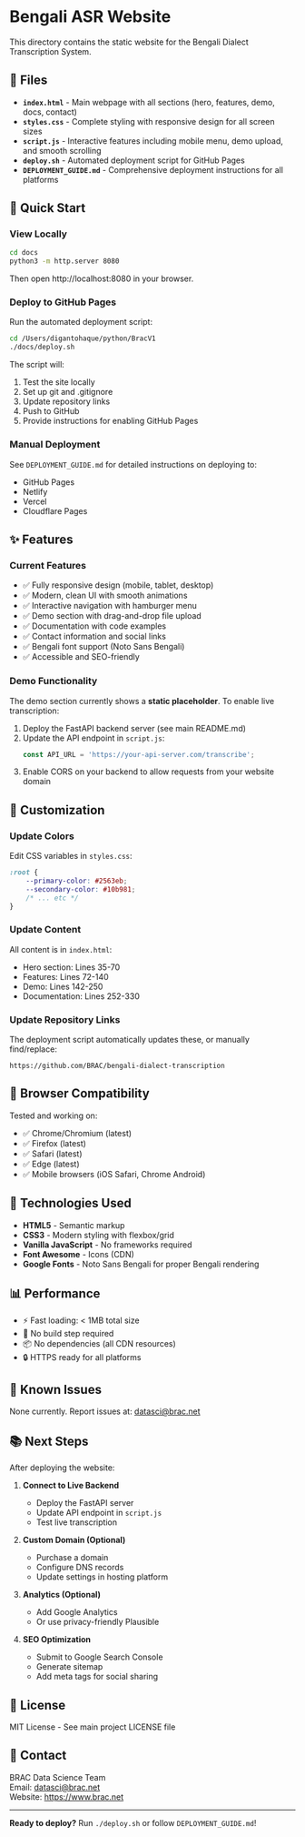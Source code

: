 # Bengali ASR Website

This directory contains the static website for the Bengali Dialect Transcription System.

## 📁 Files

- **`index.html`** - Main webpage with all sections (hero, features, demo, docs, contact)
- **`styles.css`** - Complete styling with responsive design for all screen sizes
- **`script.js`** - Interactive features including mobile menu, demo upload, and smooth scrolling
- **`deploy.sh`** - Automated deployment script for GitHub Pages
- **`DEPLOYMENT_GUIDE.md`** - Comprehensive deployment instructions for all platforms

## 🚀 Quick Start

### View Locally

```bash
cd docs
python3 -m http.server 8080
```

Then open http://localhost:8080 in your browser.

### Deploy to GitHub Pages

Run the automated deployment script:

```bash
cd /Users/digantohaque/python/BracV1
./docs/deploy.sh
```

The script will:
1. Test the site locally
2. Set up git and .gitignore
3. Update repository links
4. Push to GitHub
5. Provide instructions for enabling GitHub Pages

### Manual Deployment

See `DEPLOYMENT_GUIDE.md` for detailed instructions on deploying to:
- GitHub Pages
- Netlify
- Vercel
- Cloudflare Pages

## ✨ Features

### Current Features
- ✅ Fully responsive design (mobile, tablet, desktop)
- ✅ Modern, clean UI with smooth animations
- ✅ Interactive navigation with hamburger menu
- ✅ Demo section with drag-and-drop file upload
- ✅ Documentation with code examples
- ✅ Contact information and social links
- ✅ Bengali font support (Noto Sans Bengali)
- ✅ Accessible and SEO-friendly

### Demo Functionality

The demo section currently shows a **static placeholder**. To enable live transcription:

1. Deploy the FastAPI backend server (see main README.md)
2. Update the API endpoint in `script.js`:
   ```javascript
   const API_URL = 'https://your-api-server.com/transcribe';
   ```
3. Enable CORS on your backend to allow requests from your website domain

## 🎨 Customization

### Update Colors

Edit CSS variables in `styles.css`:

```css
:root {
    --primary-color: #2563eb;
    --secondary-color: #10b981;
    /* ... etc */
}
```

### Update Content

All content is in `index.html`:
- Hero section: Lines 35-70
- Features: Lines 72-140
- Demo: Lines 142-250
- Documentation: Lines 252-330

### Update Repository Links

The deployment script automatically updates these, or manually find/replace:
```
https://github.com/BRAC/bengali-dialect-transcription
```

## 📱 Browser Compatibility

Tested and working on:
- ✅ Chrome/Chromium (latest)
- ✅ Firefox (latest)
- ✅ Safari (latest)
- ✅ Edge (latest)
- ✅ Mobile browsers (iOS Safari, Chrome Android)

## 🔧 Technologies Used

- **HTML5** - Semantic markup
- **CSS3** - Modern styling with flexbox/grid
- **Vanilla JavaScript** - No frameworks required
- **Font Awesome** - Icons (CDN)
- **Google Fonts** - Noto Sans Bengali for proper Bengali rendering

## 📊 Performance

- ⚡ Fast loading: < 1MB total size
- 🎯 No build step required
- 📦 No dependencies (all CDN resources)
- 🔒 HTTPS ready for all platforms

## 🐛 Known Issues

None currently. Report issues at: datasci@brac.net

## 📚 Next Steps

After deploying the website:

1. **Connect to Live Backend**
   - Deploy the FastAPI server
   - Update API endpoint in `script.js`
   - Test live transcription

2. **Custom Domain (Optional)**
   - Purchase a domain
   - Configure DNS records
   - Update settings in hosting platform

3. **Analytics (Optional)**
   - Add Google Analytics
   - Or use privacy-friendly Plausible

4. **SEO Optimization**
   - Submit to Google Search Console
   - Generate sitemap
   - Add meta tags for social sharing

## 📄 License

MIT License - See main project LICENSE file

## 👥 Contact

BRAC Data Science Team  
Email: datasci@brac.net  
Website: https://www.brac.net

---

**Ready to deploy?** Run `./deploy.sh` or follow `DEPLOYMENT_GUIDE.md`!
